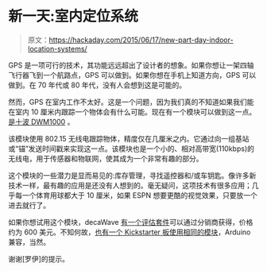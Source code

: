 # 新一天:室内定位系统

> 原文：<https://hackaday.com/2015/06/17/new-part-day-indoor-location-systems/>

GPS 是一项可行的技术，其功能远远超出了设计者的想象。如果你想让一架四轴飞行器飞到一个航路点，GPS 可以做到。如果你想在手机上知道方向，GPS 可以做到。在 70 年代或 80 年代，没有人会想到这是可能的。

然而，GPS 在室内工作不太好。这是一个问题，因为我们真的不知道如果我们能在室内 10 厘米内跟踪一个物体会有什么可能。现在有一个模块可以做到这一点。[是十波 DWM1000](http://www.decawave.com/products/dwm1000-module) 。

该模块使用 802.15 无线电跟踪物体，精度仅在几厘米之内。它通过向一组基站或“锚”发送时间戳来实现这一点。该模块也是一个小的、相对高带宽(110kbps)的无线电，用于传感器和物联网，使其成为一个非常有趣的部分。

这个模块的一些潜力是显而易见的:库存管理，寻找遥控器和/或车钥匙。像许多新技术一样，最有趣的应用是还没有人想到的。毫无疑问，这项技术有很多应用；几乎每一个体育用球都大于 10 厘米，如果 ESPN 想要更酷的视觉效果，只要放一个进去就行了。

如果你想试用这个模块，decaWave [有一个评估套件](http://www.decawave.com/products/trek1000)可以通过分销商获得，价格约为 600 美元。不知何故，[也有一个 Kickstarter 板使用相同的模块](https://www.kickstarter.com/projects/pozyx/pozyx-accurate-indoor-positioning-for-arduino?ref=category)，Arduino 兼容，当然。

谢谢[罗伊]的提示。
